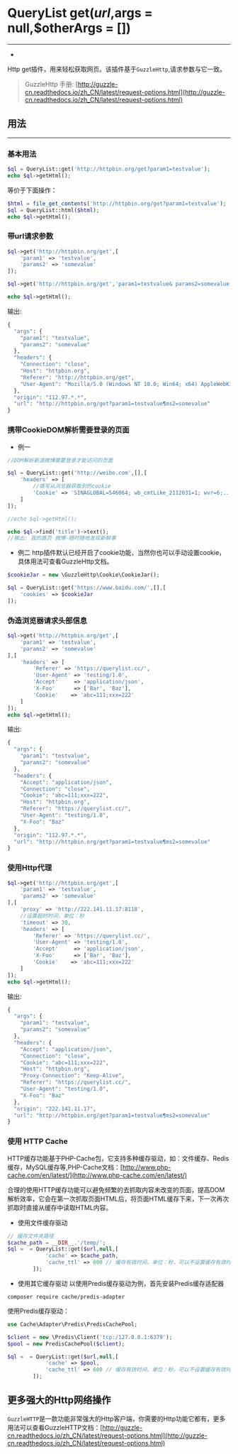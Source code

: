 # QueryList get($url,$args = null,$otherArgs = [])

---

- [](#anchor)

Http get插件，用来轻松获取网页。该插件基于`GuzzleHttp`,请求参数与它一致。

> GuzzleHttp 手册: [http://guzzle-cn.readthedocs.io/zh_CN/latest/request-options.html](http://guzzle-cn.readthedocs.io/zh_CN/latest/request-options.html)

## 用法

---

### 基本用法
```php
$ql = QueryList::get('http://httpbin.org/get?param1=testvalue');
echo $ql->getHtml();
```
等价于下面操作：
```php
$html = file_get_contents('http://httpbin.org/get?param1=testvalue');
$ql = QueryList::html($html);
echo $ql->getHtml();
```

### 带url请求参数
```php
$ql->get('http://httpbin.org/get',[
	'param1' => 'testvalue',
	'params2' => 'somevalue'
]);

$ql->get('http://httpbin.org/get','param1=testvalue& params2=somevalue');

echo $ql->getHtml();
```
输出:
```php
{
  "args": {
    "param1": "testvalue",
    "params2": "somevalue"
  },
  "headers": {
    "Connection": "close",
    "Host": "httpbin.org",
    "Referer": "http://httpbin.org/get",
    "User-Agent": "Mozilla/5.0 (Windows NT 10.0; Win64; x64) AppleWebKit/537.36 (KHTML, like Gecko) Chrome/58.0.3029.110 Safari/537.36"
  },
  "origin": "112.97.*.*",
  "url": "http://httpbin.org/get?param1=testvalue¶ms2=somevalue"
}
```

### 携带CookieDOM解析需要登录的页面

- 例一

```php
//DOM解析新浪微博需要登录才能访问的页面

$ql = QueryList::get('http://weibo.com',[],[
    'headers' => [
		//填写从浏览器获取到的cookie
        'Cookie' => 'SINAGLOBAL=546064; wb_cmtLike_2112031=1; wvr=6;....'
    ]
]);

//echo $ql->getHtml();

echo $ql->find('title')->text();
//输出: 我的首页 微博-随时随地发现新鲜事
```

- 例二
http插件默认已经开启了cookie功能，当然你也可以手动设置cookie，具体用法可查看GuzzleHttp文档。

```php
$cookieJar = new \GuzzleHttp\Cookie\CookieJar();

$ql = QueryList::get('https://www.baidu.com/',[],[
    'cookies' => $cookieJar
]);
```

### 伪造浏览器请求头部信息
```php
$ql->get('http://httpbin.org/get',[
    'param1' => 'testvalue',
    'params2' => 'somevalue'
],[
    'headers' => [
        'Referer' => 'https://querylist.cc/',
        'User-Agent' => 'testing/1.0',
        'Accept'     => 'application/json',
        'X-Foo'      => ['Bar', 'Baz'],
        'Cookie'    => 'abc=111;xxx=222'
    ]
]);
echo $ql->getHtml();
```
输出:
```php
{
  "args": {
    "param1": "testvalue",
    "params2": "somevalue"
  },
  "headers": {
    "Accept": "application/json",
    "Connection": "close",
    "Cookie": "abc=111;xxx=222",
    "Host": "httpbin.org",
    "Referer": "https://querylist.cc/",
    "User-Agent": "testing/1.0",
    "X-Foo": "Baz"
  },
  "origin": "112.97.*.*",
  "url": "http://httpbin.org/get?param1=testvalue¶ms2=somevalue"
}
```

### 使用Http代理
```php
$ql->get('http://httpbin.org/get',[
    'param1' => 'testvalue',
    'params2' => 'somevalue'
],[
    'proxy' => 'http://222.141.11.17:8118',
	//设置超时时间，单位：秒
    'timeout' => 30,
    'headers' => [
        'Referer' => 'https://querylist.cc/',
        'User-Agent' => 'testing/1.0',
        'Accept'     => 'application/json',
        'X-Foo'      => ['Bar', 'Baz'],
        'Cookie'    => 'abc=111;xxx=222'
    ]
]);
echo $ql->getHtml();
```
输出:
```php
{
  "args": {
    "param1": "testvalue",
    "params2": "somevalue"
  },
  "headers": {
    "Accept": "application/json",
    "Connection": "close",
    "Cookie": "abc=111;xxx=222",
    "Host": "httpbin.org",
    "Proxy-Connection": "Keep-Alive",
    "Referer": "https://querylist.cc/",
    "User-Agent": "testing/1.0",
    "X-Foo": "Baz"
  },
  "origin": "222.141.11.17",
  "url": "http://httpbin.org/get?param1=testvalue¶ms2=somevalue"
}
```

### 使用 HTTP Cache
HTTP缓存功能基于PHP-Cache包，它支持多种缓存驱动，如：文件缓存、Redis缓存，MySQL缓存等,PHP-Cache文档：[http://www.php-cache.com/en/latest/](http://www.php-cache.com/en/latest/)

合理的使用HTTP缓存功能可以避免频繁的去抓取内容未改变的页面，提高DOM解析效率，它会在第一次抓取页面HTML后，将页面HTML缓存下来，下一次再次抓取时直接从缓存中读取HTML内容。

- 使用文件缓存驱动
```php
// 缓存文件夹路径
$cache_path = __DIR__.'/temp/';
$ql =  = QueryList::get($url,null,[
            'cache' => $cache_path,
            'cache_ttl' => 600 // 缓存有效时间，单位：秒，可以不设置缓存有效时间
        ]);
```
- 使用其它缓存驱动
以使用Predis缓存驱动为例，首先安装Predis缓存适配器
```shell
composer require cache/predis-adapter
```
使用Predis缓存驱动：
```php
use Cache\Adapter\Predis\PredisCachePool;

$client = new \Predis\Client('tcp:/127.0.0.1:6379');
$pool = new PredisCachePool($client);

$ql =  = QueryList::get($url,null,[
            'cache' => $pool,
            'cache_ttl' => 600 // 缓存有效时间，单位：秒，可以不设置缓存有效时间
        ]);
```

## 更多强大的Http网络操作
`GuzzleHTTP`是一款功能非常强大的Http客户端，你需要的Http功能它都有，更多用法可以查看GuzzleHTTP文档：[http://guzzle-cn.readthedocs.io/zh_CN/latest/request-options.html](http://guzzle-cn.readthedocs.io/zh_CN/latest/request-options.html)